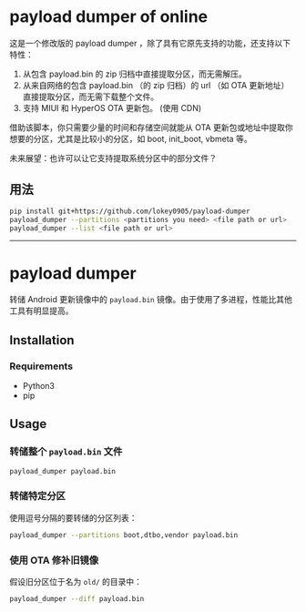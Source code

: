 # payload dumper of online

这是一个修改版的 payload dumper ，除了具有它原先支持的功能，还支持以下特性：

1. 从包含 payload.bin 的 zip 归档中直接提取分区，而无需解压。  
2. 从来自网络的包含 payload.bin （的 zip 归档）的 url （如 OTA 更新地址）直接提取分区，而无需下载整个文件。
3. 支持 MIUI 和 HyperOS OTA 更新包。 (使用 CDN)

借助该脚本，你只需要少量的时间和存储空间就能从 OTA 更新包或地址中提取你想要的分区，尤其是比较小的分区，如 boot, init_boot, vbmeta 等。

未来展望：也许可以让它支持提取系统分区中的部分文件？

## 用法

```bash
pip install git+https://github.com/lokey0905/payload-dumper
payload_dumper --partitions <partitions you need> <file path or url>
payload_dumper --list <file path or url>
```
---

# payload dumper

转储 Android 更新镜像中的 `payload.bin` 镜像。由于使用了多进程，性能比其他工具有明显提高。

## Installation

### Requirements

- Python3
- pip

## Usage

### 转储整个 `payload.bin` 文件

```bash
payload_dumper payload.bin
```

### 转储特定分区

使用逗号分隔的要转储的分区列表：
```bash
payload_dumper --partitions boot,dtbo,vendor payload.bin
```


### 使用 OTA 修补旧镜像

假设旧分区位于名为 `old/` 的目录中：
```bash
payload_dumper --diff payload.bin
```
